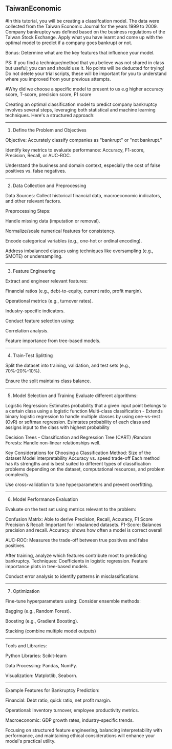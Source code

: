 ## TaiwanEconomic
#In this tutorial, you will be creating a classifcation model. The data were collected from the Taiwan Economic Journal for the years 1999 to 2009. Company bankruptcy was defined based on the business regulations of the Taiwan Stock Exchange. Apply what you have learnt and come up with the optimal model to predict if a company goes bankrupt or not. 

Bonus: Determine what are the key features that influence your model. 

 PS: If you find a technique/method that you believe was not shared in class but useful; you can and should use it. No points will be deducted for trying! Do not delete your trial scripts, these will be important for you to understand where you improved from your previous attempts.

#Why did we choose a specific model to present to us e.g higher accuracy score, T-score, precision score, F1 score  


Creating an optimal classification model to predict company bankruptcy involves several steps, leveraging both statistical and machine learning techniques. Here's a structured approach:


---

1. Define the Problem and Objectives

Objective: Accurately classify companies as "bankrupt" or "not bankrupt."

Identify key metrics to evaluate performance: Accuracy, F1-score, Precision, Recall, or AUC-ROC.

Understand the business and domain context, especially the cost of false positives vs. false negatives.

---

2. Data Collection and Preprocessing

Data Sources: Collect historical financial data, macroeconomic indicators, and other relevant factors.

Preprocessing Steps:

Handle missing data (imputation or removal).

Normalize/scale numerical features for consistency.

Encode categorical variables (e.g., one-hot or ordinal encoding).

Address imbalanced classes using techniques like oversampling (e.g., SMOTE) or undersampling.


---

3. Feature Engineering

Extract and engineer relevant features:

Financial ratios (e.g., debt-to-equity, current ratio, profit margin).

Operational metrics (e.g., turnover rates).

Industry-specific indicators.


Conduct feature selection using:

Correlation analysis.

Feature importance from tree-based models.

---

4. Train-Test Splitting

Split the dataset into training, validation, and test sets (e.g., 70%-20%-10%).

Ensure the split maintains class balance.

---

5. Model Selection and Training
Evaluate different algorithms:

Logistic Regression: Estimates probability that a given input point belongs to a certain class using a logistic function 
Multi-class classification - Extends binary logistic regression to handle multiple classes by using one-vs-rest (OvR) or softmax regression. Esimtates probability of each class and assigns input to the class with highest probability 

Decision Trees - Classification and Regression Tree (CART) /Random Forests: Handle non-linear relationships well.

Key Considerations for Choosing a Classification Method:
Size of the dataset
Model interpretability
Accuracy vs. speed trade-off
Each method has its strengths and is best suited to different types of classification problems depending on the dataset, computational resources, and problem complexity.

Use cross-validation to tune hyperparameters and prevent overfitting.



---

6. Model Performance Evaluation

Evaluate on the test set using metrics relevant to the problem:

Confusion Matrix: Able to derive Precision, Recall, Accuracy, F1 Score
Precision & Recall: Important for imbalanced datasets.
F1-Score: Balances precision and recall.
Accuracy: shows how often a model is correct overall

AUC-ROC: Measures the trade-off between true positives and false positives.

After training, analyze which features contribute most to predicting bankruptcy.
Techniques:
Coefficients in logistic regression.
Feature importance plots in tree-based models.

Conduct error analysis to identify patterns in misclassifications.





---

7. Optimization

Fine-tune hyperparameters using:
Consider ensemble methods:

Bagging (e.g., Random Forest).

Boosting (e.g., Gradient Boosting).

Stacking (combine multiple model outputs)


---

Tools and Libraries:

Python Libraries: Scikit-learn

Data Processing: Pandas, NumPy.

Visualization: Matplotlib, Seaborn.

---

Example Features for Bankruptcy Prediction:

Financial: Debt ratio, quick ratio, net profit margin.

Operational: Inventory turnover, employee productivity metrics.

Macroeconomic: GDP growth rates, industry-specific trends.


Focusing on structured feature engineering, balancing interpretability with performance, and maintaining ethical considerations will enhance your model's practical utility.

